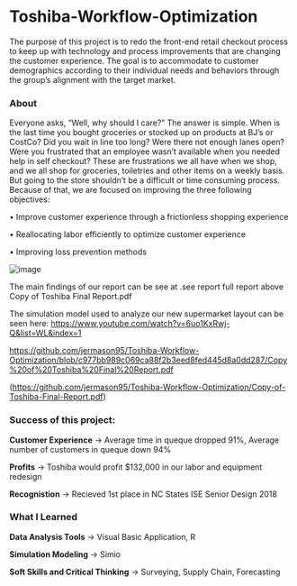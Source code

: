 # Toshiba-Workflow-Optimization

The purpose of this project is to redo the front-end retail checkout process to keep up with technology and process improvements that are changing the customer experience. The goal is to accommodate to customer demographics according to their individual needs and behaviors through the group’s alignment with the target market.

### About
Everyone asks, “Well, why should I care?” The answer is simple. When is the last time you bought groceries or stocked up on products at BJ’s or CostCo? Did you wait in line too long? Were there not enough lanes open? Were you frustrated that an employee wasn’t available when you needed help in self checkout?
These are frustrations we all have when we shop, and we all shop for groceries, toiletries and other items on a weekly basis. But going to the store shouldn’t be a difficult or time consuming process. Because of that, we are focused on improving the three following objectives: 

•	Improve customer experience through a frictionless shopping experience 

•	Reallocating labor efficiently to optimize customer experience 

•	Improving loss prevention methods


![image](https://user-images.githubusercontent.com/85593608/121385030-c49cb580-c916-11eb-8102-e21698a2c02e.png)




The main findings of our report can be see at .see report full report above Copy of Toshiba Final Report.pdf


The simulation model used to analyze our new supermarket layout can be seen here: 
https://www.youtube.com/watch?v=6uo1KxRwj-Q&list=WL&index=1


https://github.com/jermason95/Toshiba-Workflow-Optimization/blob/c977bb989c069ca88f2b3eed8fed445d8a0dd287/Copy%20of%20Toshiba%20Final%20Report.pdf


(https://github.com/jermason95/Toshiba-Workflow-Optimization/Copy-of-Toshiba-Final-Report.pdf)



### Success of this project:

**Customer Experience** → Average time in queque dropped 91%, Average number of customers in queque down 94%

**Profits** →  Toshiba would profit $132,000 in our labor and equipment redesign

**Recognistion** →  Recieved 1st place in NC States ISE Senior Design 2018




### What I Learned

**Data Analysis Tools** → Visual Basic Application, R

**Simulation Modeling** → Simio

**Soft Skills and Critical Thinking** → Surveying, Supply Chain, Forecasting

